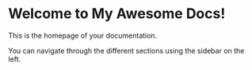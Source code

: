 # Welcome to My Awesome Docs!

This is the homepage of your documentation.

You can navigate through the different sections using the sidebar on the left.

